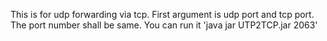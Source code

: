 This is for udp forwarding via tcp.
First argument is udp port and tcp port. The port number shall be same.
You can run it 'java  jar UTP2TCP.jar 2063'
